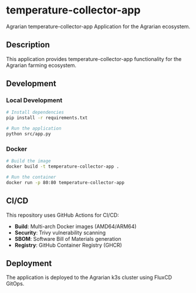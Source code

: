 # temperature-collector-app

Agrarian temperature-collector-app Application for the Agrarian ecosystem.

## Description

This application provides temperature-collector-app functionality for the Agrarian farming ecosystem.

## Development

### Local Development

```bash
# Install dependencies
pip install -r requirements.txt

# Run the application
python src/app.py
```

### Docker

```bash
# Build the image
docker build -t temperature-collector-app .

# Run the container
docker run -p 80:80 temperature-collector-app
```

## CI/CD

This repository uses GitHub Actions for CI/CD:

- **Build**: Multi-arch Docker images (AMD64/ARM64)
- **Security**: Trivy vulnerability scanning
- **SBOM**: Software Bill of Materials generation
- **Registry**: GitHub Container Registry (GHCR)

## Deployment

The application is deployed to the Agrarian k3s cluster using FluxCD GitOps.
